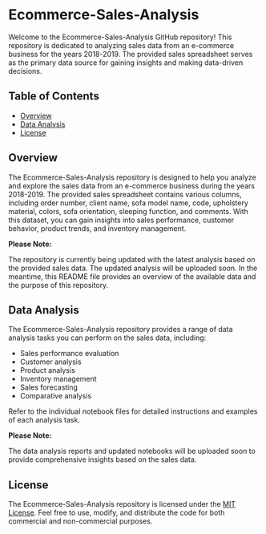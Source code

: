 # Ecommerce-Sales-Analysis

Welcome to the Ecommerce-Sales-Analysis GitHub repository! This repository is dedicated to analyzing sales data from an e-commerce business for the years 2018-2019. The provided sales spreadsheet serves as the primary data source for gaining insights and making data-driven decisions.

## Table of Contents

- [Overview](#overview)
- [Data Analysis](#data-analysis)
- [License](#license)

## Overview

The Ecommerce-Sales-Analysis repository is designed to help you analyze and explore the sales data from an e-commerce business during the years 2018-2019. The provided sales spreadsheet contains various columns, including order number, client name, sofa model name, code, upholstery material, colors, sofa orientation, sleeping function, and comments. With this dataset, you can gain insights into sales performance, customer behavior, product trends, and inventory management.

**Please Note:**

The repository is currently being updated with the latest analysis based on the provided sales data. The updated analysis will be uploaded soon. In the meantime, this README file provides an overview of the available data and the purpose of this repository.

## Data Analysis

The Ecommerce-Sales-Analysis repository provides a range of data analysis tasks you can perform on the sales data, including:

- Sales performance evaluation
- Customer analysis
- Product analysis
- Inventory management
- Sales forecasting
- Comparative analysis

Refer to the individual notebook files for detailed instructions and examples of each analysis task.

**Please Note:**

The data analysis reports and updated notebooks will be uploaded soon to provide comprehensive insights based on the sales data.

## License

The Ecommerce-Sales-Analysis repository is licensed under the [MIT License](LICENSE). Feel free to use, modify, and distribute the code for both commercial and non-commercial purposes.
